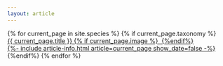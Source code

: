 ```yaml
---
layout: article
---
```


<div class="taxa-cards" data-masonry='{ "itemSelector": ".masonry-item"}'>
{% for current_page in site.species %}
{% if current_page.taxonomy %}
<a href="{{ current_page.url }}">
        <div class="card masonry-item">
        <div class="card__content">
            <div class="card__header">
                {{ current_page.title }}
                {% if current_page.image %}
                <img src="{{ current_page.image}}"  alt=""/>
                {%endif%}
            </div>
            {%- include article-info.html article=current_page show_date=false -%}
        </div>
    </div></a>
{%endif%}
{% endfor %}
</div>
